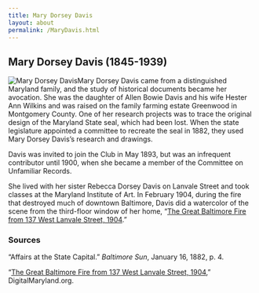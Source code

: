 ```yaml
---
title: Mary Dorsey Davis
layout: about
permalink: /MaryDavis.html
---
```


## Mary Dorsey Davis (1845-1939)
<div style="float: left"><img src="https://elizajames.github.io/WLCB_draft/assets/img/MaryDavis.jpg" alt="Mary Dorsey Davis"></div>

Mary Dorsey Davis came from a distinguished Maryland family, and the study of historical documents became her avocation. She was the daughter of Allen Bowie Davis and his wife Hester Ann Wilkins and was raised on the family farming estate Greenwood in Montgomery County. One of her research projects was to trace the original design of the Maryland State seal, which had been lost. When the state legislature appointed a committee to recreate the seal in 1882, they used Mary Dorsey Davis’s research and drawings.

Davis was invited to join the Club in May 1893, but was an infrequent contributor until 1900, when she became a member of the Committee on Unfamiliar Records.

She lived with her sister Rebecca Dorsey Davis on Lanvale Street and took classes at the Maryland Institute of Art. In February 1904, during the fire that destroyed much of downtown Baltimore, Davis did a watercolor of the scene from the third-floor window of her home, “[The Great Baltimore Fire from 137 West Lanvale Street, 1904](http://www.digitalmaryland.org/fire/collections/mhbf001/mhbf001l.html).”

### Sources
“Affairs at the State Capital.” *Baltimore Sun*, January 16, 1882, p. 4.

“[The Great Baltimore Fire from 137 West Lanvale Street, 1904](http://www.digitalmaryland.org/fire/collections/mhbf001/mhbf001l.html),” DigitalMaryland.org. 